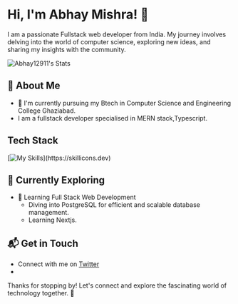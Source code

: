 # Hi, I'm Abhay Mishra! 👋

I am a passionate Fullstack web developer from India. My journey involves delving into the world of computer science, exploring new ideas, and sharing my insights with the community.

![Abhay12911's Stats](https://github-readme-stats.vercel.app/api?username=Abhay12911&theme=vue-dark&show_icons=true&hide_border=true&count_private=true)

## 🚀 About Me

- 🔭 I'm currently pursuing my Btech in Computer Science and Engineering College Ghaziabad.
-  I am a fullstack developer specialised in MERN stack,Typescript.




## Tech Stack
[![My Skills](https://skillicons.dev/icons?i=js,html,css,wasm,cpp,c,css,express,git,github,js,mongodb,nextjs,nodejs,postgres,postman,react,tailwind,ts,vite,)](https://skillicons.dev)

## 🌱 Currently Exploring

- 🚀 Learning Full Stack Web Development
  - Diving into PostgreSQL for efficient and scalable database management.
  - Learning Nextjs.
    



## 📬 Get in Touch

- Connect with me on [Twitter](https://x.com/abhaystp30)
- 

Thanks for stopping by! Let's connect and explore the fascinating world of technology together. 🚀



